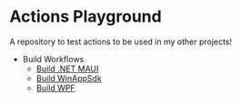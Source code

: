 # Actions Playground

A repository to test actions to be used in my other projects!

- Build Workflows
  - [Build .NET MAUI](.github/workflows/build-maui.yml)
  - [Build WinAppSdk](.github/workflows/build-winappsdk.yml)
  - [Build WPF](.github/workflows/build-wpf.yml)